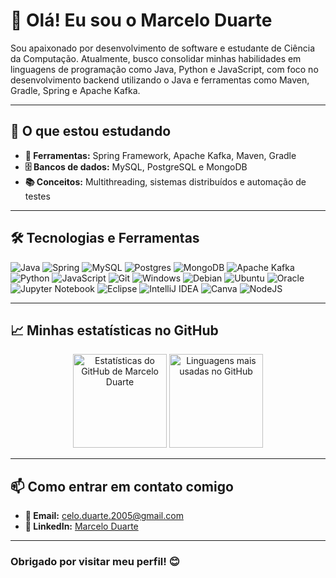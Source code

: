 # 👋 Olá! Eu sou o Marcelo Duarte

Sou apaixonado por desenvolvimento de software e estudante de Ciência da Computação. Atualmente, busco consolidar minhas habilidades em linguagens de programação como Java, Python e JavaScript, com foco no desenvolvimento backend utilizando o Java e ferramentas como Maven, Gradle, Spring e Apache Kafka.

---

## 🌱 O que estou estudando
- **🔧 Ferramentas:** Spring Framework, Apache Kafka, Maven, Gradle
- **🗄️ Bancos de dados:** MySQL, PostgreSQL e MongoDB
- **📚 Conceitos:** Multithreading, sistemas distribuídos e automação de testes

---

## 🛠️ Tecnologias e Ferramentas
![Java](https://img.shields.io/badge/java-%23ED8B00.svg?style=for-the-badge&logo=openjdk&logoColor=white)
![Spring](https://img.shields.io/badge/spring-%236DB33F.svg?style=for-the-badge&logo=spring&logoColor=white)
![MySQL](https://img.shields.io/badge/mysql-4479A1.svg?style=for-the-badge&logo=mysql&logoColor=white)
![Postgres](https://img.shields.io/badge/postgres-%23316192.svg?style=for-the-badge&logo=postgresql&logoColor=white)
![MongoDB](https://img.shields.io/badge/MongoDB-%234ea94b.svg?style=for-the-badge&logo=mongodb&logoColor=white)
![Apache Kafka](https://img.shields.io/badge/Apache%20Kafka-000?style=for-the-badge&logo=apachekafka)
![Python](https://img.shields.io/badge/python-3670A0?style=for-the-badge&logo=python&logoColor=ffdd54)
![JavaScript](https://img.shields.io/badge/javascript-%23323330.svg?style=for-the-badge&logo=javascript&logoColor=%23F7DF1E)
![Git](https://img.shields.io/badge/git-%23F05033.svg?style=for-the-badge&logo=git&logoColor=white)
![Windows](https://img.shields.io/badge/Windows-0078D6?style=for-the-badge&logo=windows&logoColor=white)
![Debian](https://img.shields.io/badge/Debian-D70A53?style=for-the-badge&logo=debian&logoColor=white)
![Ubuntu](https://img.shields.io/badge/Ubuntu-E95420?style=for-the-badge&logo=ubuntu&logoColor=white)
![Oracle](https://img.shields.io/badge/Oracle-F80000?style=for-the-badge&logo=oracle&logoColor=white)
![Jupyter Notebook](https://img.shields.io/badge/jupyter-%23FA0F00.svg?style=for-the-badge&logo=jupyter&logoColor=white)
![Eclipse](https://img.shields.io/badge/Eclipse-FE7A16.svg?style=for-the-badge&logo=Eclipse&logoColor=white)
![IntelliJ IDEA](https://img.shields.io/badge/IntelliJIDEA-000000.svg?style=for-the-badge&logo=intellij-idea&logoColor=white)
![Canva](https://img.shields.io/badge/Canva-%2300C4CC.svg?style=for-the-badge&logo=Canva&logoColor=white)
![NodeJS](https://img.shields.io/badge/node.js-6DA55F?style=for-the-badge&logo=node.js&logoColor=white)

---

## 📈 Minhas estatísticas no GitHub
<div align="center">
  <img height="150em" src="https://github-readme-stats.vercel.app/api?username=duartecelo&show_icons=true&theme=dark&locale=pt-br" alt="Estatísticas do GitHub de Marcelo Duarte"/>
  <img height="150em" src="https://github-readme-stats.vercel.app/api/top-langs/?username=duartecelo&layout=compact&theme=dark&locale=pt-br" alt="Linguagens mais usadas no GitHub"/>
</div>

---

## 📫 Como entrar em contato comigo
- **📧 Email:** [celo.duarte.2005@gmail.com](mailto:celo.duarte.2005@gmail.com)
- **💼 LinkedIn:** [Marcelo Duarte](https://www.linkedin.com/in/o-marcelo-duarte)

---

### Obrigado por visitar meu perfil! 😊
